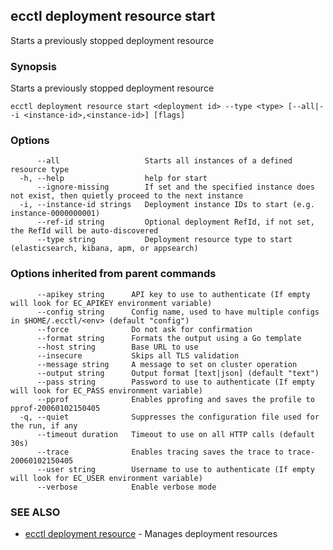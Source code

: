## ecctl deployment resource start

Starts a previously stopped deployment resource

### Synopsis

Starts a previously stopped deployment resource

```
ecctl deployment resource start <deployment id> --type <type> [--all|--i <instance-id>,<instance-id>] [flags]
```

### Options

```
      --all                   Starts all instances of a defined resource type
  -h, --help                  help for start
      --ignore-missing        If set and the specified instance does not exist, then quietly proceed to the next instance
  -i, --instance-id strings   Deployment instance IDs to start (e.g. instance-0000000001)
      --ref-id string         Optional deployment RefId, if not set, the RefId will be auto-discovered
      --type string           Deployment resource type to start (elasticsearch, kibana, apm, or appsearch)
```

### Options inherited from parent commands

```
      --apikey string      API key to use to authenticate (If empty will look for EC_APIKEY environment variable)
      --config string      Config name, used to have multiple configs in $HOME/.ecctl/<env> (default "config")
      --force              Do not ask for confirmation
      --format string      Formats the output using a Go template
      --host string        Base URL to use
      --insecure           Skips all TLS validation
      --message string     A message to set on cluster operation
      --output string      Output format [text|json] (default "text")
      --pass string        Password to use to authenticate (If empty will look for EC_PASS environment variable)
      --pprof              Enables pprofing and saves the profile to pprof-20060102150405
  -q, --quiet              Suppresses the configuration file used for the run, if any
      --timeout duration   Timeout to use on all HTTP calls (default 30s)
      --trace              Enables tracing saves the trace to trace-20060102150405
      --user string        Username to use to authenticate (If empty will look for EC_USER environment variable)
      --verbose            Enable verbose mode
```

### SEE ALSO

* [ecctl deployment resource](ecctl_deployment_resource.md)	 - Manages deployment resources

